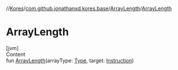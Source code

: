 //[Kores](../../index.md)/[com.github.jonathanxd.kores.base](../index.md)/[ArrayLength](index.md)/[ArrayLength](-array-length.md)



# ArrayLength  
[jvm]  
Content  
fun [ArrayLength](-array-length.md)(arrayType: [Type](https://docs.oracle.com/javase/8/docs/api/java/lang/reflect/Type.html), target: [Instruction](../../com.github.jonathanxd.kores/-instruction/index.md))  



